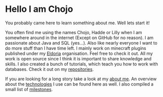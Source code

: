 # Hello I am Chojo

You probably came here to learn something about me. Well lets start it!

You often find me using the names Chojo, Hadde or Lilly when I am somewhere around in the internet (Except on GitHub for no reason).
I am passionate about Java and SQL (yes...).
Also like nearly everyone I want to do more stuff than I have time left.
I mainly work on minecraft plugins published under my [Eldoria](https://github.com/eldoriarpg) organisation. 
Feel free to check it out. 
All my work is open source since I think it is important to share knowledge and skills. 
I also created a bunch of tutorials, which teach you how to work with databases.
Check it out on my [repositories](https://github.com/rainbowdashlabs?tab=repositories).


If you are looking for a long story take a look at my [about me](my_story.md).
An overview about the [technologies](technologies.md) I use can be found here as well.
I also compiled a small list of [milestones](milestones.md).
